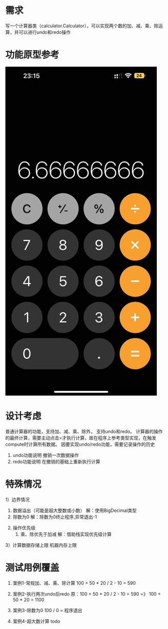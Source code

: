 # 需求
写一个计算器类（calculator.Calculator），可以实现两个数的加、减、乘、除运算，并可以进行undo和redo操作

# 功能原型参考
![](./3171711034136_.pic.jpg)

# 设计考虑
普通计算器的功能，支持加、减、乘、除外， 支持undo和redo。
计算器的操作的最终计算，需要主动点击=才执行计算，故在程序上参考类型实现，在触发compute时计算所有数据。
因要实现undo/redo功能，需要记录操作的历史

1. undo功能说明
   撤销一次数据操作
2. redo功能说明
   在撤销的基础上重新执行计算

# 特殊情况

1）边界情况
   1. 数据溢出（可能是超大整数或小数）
      解：使用BigDecimal类型
   2. 除数为0
      解：除数为0终止程序,异常退出-1

2) 操作优先级
   1. 乘、除优先于加减
      解：借助栈实现优先级计算   
   
3）计算数据存储上限
   机器内存上限

# 测试用例覆盖
1. 案例1-常规加、减、乘、除计算
   100 + 50 * 20 / 2 - 10 = 590

2. 案例2-执行两次undo后redo
   原：100 + 50 * 20 / 2 - 10 = 590 =》 100 + 50 * 20 = 1100

3. 案例3-除数为0
   100 / 0 = 程序退出

4. 案例4-超大数计算
   todo
